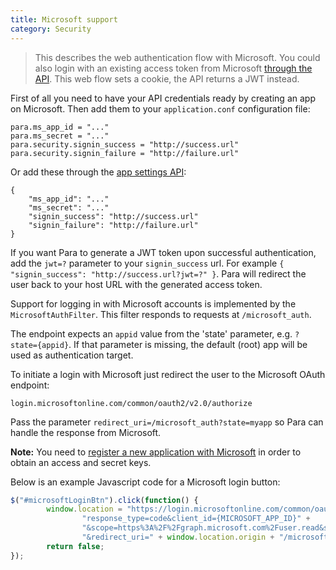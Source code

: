 ```yaml
---
title: Microsoft support
category: Security
---
```


> This describes the web authentication flow with Microsoft. You could also login with an existing access token from
> Microsoft [through the API](#034-api-jwt-signin). This web flow sets a cookie, the API returns a JWT instead.

First of all you need to have your API credentials ready by creating an app on Microsoft.
Then add them to your `application.conf` configuration file:
```
para.ms_app_id = "..."
para.ms_secret = "..."
para.security.signin_success = "http://success.url"
para.security.signin_failure = "http://failure.url"
```
Or add these through the [app settings API](#050-api-settings-put):
```
{
	"ms_app_id": "..."
	"ms_secret": "..."
	"signin_success": "http://success.url"
	"signin_failure": "http://failure.url"
}
```
If you want Para to generate a JWT token upon successful authentication, add the `jwt=?` parameter to your
`signin_success` url. For example `{ "signin_success": "http://success.url?jwt=?" }`.
Para will redirect the user back to your host URL with the generated access token.

Support for logging in with Microsoft accounts is implemented by the `MicrosoftAuthFilter`.
This filter responds to requests at `/microsoft_auth`.

The endpoint expects an `appid` value from the 'state' parameter, e.g. `?state={appid}`. If that parameter is missing,
the default (root) app will be used as authentication target.

To initiate a login with Microsoft just redirect the user to the Microsoft OAuth endpoint:
```
login.microsoftonline.com/common/oauth2/v2.0/authorize
```
Pass the parameter `redirect_uri=/microsoft_auth?state=myapp` so Para can handle the response from Microsoft.

**Note:** You need to [register a new application with Microsoft](https://apps.dev.microsoft.com/#/appList)
in order to obtain an access and secret keys.

Below is an example Javascript code for a Microsoft login button:

```js
$("#microsoftLoginBtn").click(function() {
		window.location = "https://login.microsoftonline.com/common/oauth2/v2.0/authorize?" +
				"response_type=code&client_id={MICROSOFT_APP_ID}" +
				"&scope=https%3A%2F%2Fgraph.microsoft.com%2Fuser.read&state=" + APPID +
				"&redirect_uri=" + window.location.origin + "/microsoft_auth;
		return false;
});
```